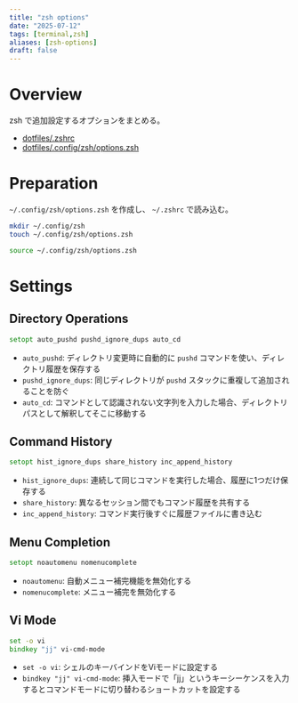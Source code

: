 ```yaml
---
title: "zsh options"
date: "2025-07-12"
tags: [terminal,zsh]
aliases: [zsh-options]
draft: false
---
```


# Overview

zsh で追加設定するオプションをまとめる。

- [dotfiles/.zshrc](https://github.com/koei-kaji/dotfiles/blob/ed9a134dec91748de136f20f8f8daab12473cc9f/.zshrc)
- [dotfiles/.config/zsh/options.zsh](https://github.com/koei-kaji/dotfiles/blob/ed9a134dec91748de136f20f8f8daab12473cc9f/.config/zsh/options.zsh)

# Preparation

`~/.config/zsh/options.zsh` を作成し、 `~/.zshrc` で読み込む。

```zsh
mkdir ~/.config/zsh
touch ~/.config/zsh/options.zsh
```


```zsh title="~/.zshrc"
source ~/.config/zsh/options.zsh
```

# Settings

## Directory Operations

```zsh title="~/.config/zsh/options.zsh"
setopt auto_pushd pushd_ignore_dups auto_cd
```

- `auto_pushd`: ディレクトリ変更時に自動的に `pushd` コマンドを使い、ディレクトリ履歴を保存する
- `pushd_ignore_dups`: 同じディレクトリが `pushd` スタックに重複して追加されることを防ぐ
- `auto_cd`: コマンドとして認識されない文字列を入力した場合、ディレクトリパスとして解釈してそこに移動する

## Command History

```zsh title="~/.config/zsh/options.zsh"
setopt hist_ignore_dups share_history inc_append_history
```

- `hist_ignore_dups`: 連続して同じコマンドを実行した場合、履歴に1つだけ保存する
- `share_history`: 異なるセッション間でもコマンド履歴を共有する
- `inc_append_history`: コマンド実行後すぐに履歴ファイルに書き込む

## Menu Completion

```zsh title="~/.config/zsh/options.zsh"
setopt noautomenu nomenucomplete
```

- `noautomenu`: 自動メニュー補完機能を無効化する
- `nomenucomplete`: メニュー補完を無効化する

## Vi Mode

```zsh title="~/.config/zsh/options.zsh"
set -o vi
bindkey "jj" vi-cmd-mode
```

- `set -o vi`: シェルのキーバインドをViモードに設定する
- `bindkey "jj" vi-cmd-mode`: 挿入モードで「jj」というキーシーケンスを入力するとコマンドモードに切り替わるショートカットを設定する
